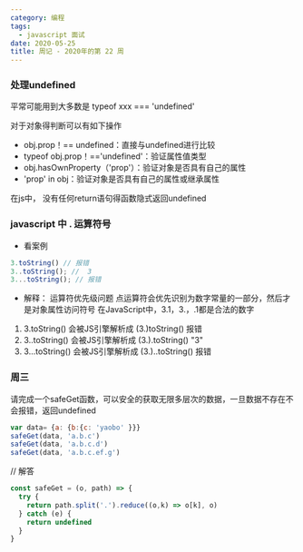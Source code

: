 ```yaml
---
category: 编程
tags:
  - javascript 面试
date: 2020-05-25
title: 周记 - 2020年的第 22 周
---
```



### 处理undefined

平常可能用到大多数是 typeof xxx === 'undefined'

对于对象得判断可以有如下操作
* obj.prop！== undefined：直接与undefined进行比较
* typeof obj.prop！=='undefined'：验证属性值类型
* obj.hasOwnProperty（'prop'）：验证对象是否具有自己的属性
* 'prop' in obj：验证对象是否具有自己的属性或继承属性

在js中， 没有任何return语句得函数隐式返回undefined

### javascript 中 . 运算符号

* 看案例
```js
3.toString() // 报错
3..toString(); //  3
3...toString(); // 报错
```
* 解释：
运算符优先级问题
点运算符会优先识别为数字常量的一部分，然后才是对象属性访问符号
在JavaScript中，3.1，3.，.1都是合法的数字
1. 3.toString() 会被JS引擎解析成 (3.)toString() 报错
2. 3..toString() 会被JS引擎解析成 (3.).toString() "3"
3. 3...toString() 会被JS引擎解析成 (3.)..toString() 报错

### 周三

请完成一个safeGet函数，可以安全的获取无限多层次的数据，一旦数据不存在不会报错，返回undefined
```js
var data= {a: {b:{c: 'yaobo' }}}
safeGet(data, 'a.b.c')
safeGet(data, 'a.b.c.d')
safeGet(data, 'a.b.c.ef.g')
```

// 解答
```js
const safeGet = (o, path) => {
  try {
    return path.split('.').reduce((o,k) => o[k], o)
  } catch (e) {
    return undefined
  }
}